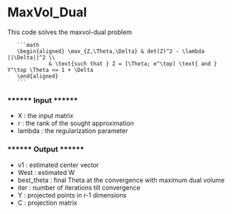 # MaxVol_Dual
 
This code solves the maxvol-dual problem

       ```math
       \begin{aligned} \max_{Z,\Theta,\Delta} & det(Z)^2 - \lambda ||\Delta||^2 \\
                 & \text{such that } Z = [\Theta; e^\top] \text{ and } Y^\top \Theta <= 1 + \Delta 
       \end{aligned}
       ```
      

                 
### ****** Input ******
- X      :  the input matrix
- r      :  the rank of the sought approximation
- lambda :  the regularization parameter

  
### ****** Output ******
- v1          :    estimated center vector
- West        :    estimated W
- best_theta  :    final Theta at the convergence with maximum dual volume
- iter        :    number of iterations till convergence
- Y           :    projected points in r-1 dimensions
- C           :    projection matrix
